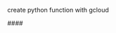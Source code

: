 create python function with gcloud 

####<!-- https://dev.to/googlecloud/using-secrets-in-google-cloud-functions-5aem -->